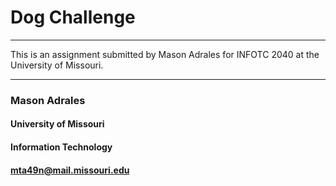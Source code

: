 # **Dog Challenge**
***

This is an assignment submitted by Mason Adrales for INFOTC 2040 at the University of Missouri.

***

### **Mason Adrales**
#### University of Missouri
#### Information Technology
#### mta49n@mail.missouri.edu

